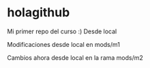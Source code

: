 # holagithub
Mi primer repo del curso :)
Desde local

Modificaciones desde local en mods/m1

Cambios ahora desde local en la rama mods/m2
